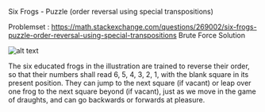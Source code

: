 Six Frogs - Puzzle (order reversal using special transpositions)

Problemset : https://math.stackexchange.com/questions/269002/six-frogs-puzzle-order-reversal-using-special-transpositions
Brute Force Solution

![alt text](https://i.stack.imgur.com/1LU7X.png)

The six educated frogs in the illustration are trained to reverse their order, so that their numbers shall read 6, 5, 4, 3, 2, 1, with the blank square in its present position. They can jump to the next square (if vacant) or leap over one frog to the next square beyond (if vacant), just as we move in the game of draughts, and can go backwards or forwards at pleasure.
